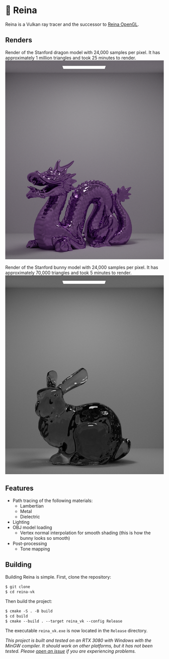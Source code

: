 # 👑 Reina

Reina is a Vulkan ray tracer and the successor to [Reina OpenGL](https://www.github.com/alexanderjcs/reina-gl).

## Renders

Render of the Stanford dragon model with 24,000 samples per pixel. It has approximately 1 million triangles and took 25 minutes to render.
![image](renders/dragon5.png)

Render of the Stanford bunny model with 24,000 samples per pixel. It has approximately 70,000 triangles and took 5 minutes to render.
![image](renders/bunny2.png)

## Features

* Path tracing of the following materials:
  * Lambertian
  * Metal
  * Dielectric
* Lighting
* OBJ model loading
  * Vertex normal interpolation for smooth shading (this is how the bunny looks so smooth)
* Post-processing
  * Tone mapping


## Building

Building Reina is simple. First, clone the repository:
```shell
$ git clone
$ cd reina-vk
```

Then build the project:
```shell
$ cmake -S . -B build
$ cd build
$ cmake --build . --target reina_vk --config Release
```

The executable `reina_vk.exe` is now located in the `Release` directory.

*This project is built and tested on an RTX 3080 with Windows with the MinGW compiler. It should work on other platforms, but it has not been tested. Please [open an issue](https://www.github.com/alexanderjcs/reina-vk/issues) if you are experiencing problems.*

